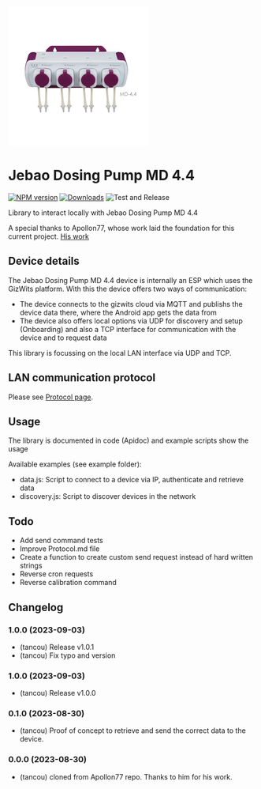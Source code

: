 ![Logo](https://raw.githubusercontent.com/tancou/jebao-dosing-pump-md-4.4/main/dosing-pump-jebao-md-44.png)

# Jebao Dosing Pump MD 4.4

[![NPM version](http://img.shields.io/npm/v/jebao-dosing-pump-md-4.4.svg)](https://www.npmjs.com/package/jebao-dosing-pump-md-4.4)
[![Downloads](https://img.shields.io/npm/dm/jebao-dosing-pump-md-4.4.svg)](https://www.npmjs.com/package/jebao-dosing-pump-md-4.4)
![Test and Release](https://github.com/tancou/jebao-dosing-pump-md-4.4/workflows/Test%20and%20Release/badge.svg)

Library to interact locally with Jebao Dosing Pump MD 4.4

A special thanks to Apollon77, whose work laid the foundation for this current project. [His work](https://github.com/Apollon77/node-ph803w)

## Device details

The Jebao Dosing Pump MD 4.4 device is internally an ESP which uses the GizWits platform. With this the device offers two ways of communication:
* The device connects to the gizwits cloud via MQTT and publishs the device data there, where the Android app gets the data from
* The device also offers local options via UDP for discovery and setup (Onboarding) and also a TCP interface for communication with the device and to request data

This library is focussing on the local LAN interface via UDP and TCP.

## LAN communication protocol

Please see [Protocol page](PROTOCOL.md).

## Usage

The library is documented in code (Apidoc) and example scripts show the usage

Available examples (see example folder):
* data.js: Script to connect to a device via IP, authenticate and retrieve data
* discovery.js: Script to discover devices in the network

## Todo

- Add send command tests
- Improve Protocol.md file
- Create a function to create custom send request instead of hard written strings
- Reverse cron requests
- Reverse calibration command

## Changelog

### 1.0.0 (2023-09-03)
* (tancou) Release v1.0.1
* (tancou) Fix typo and version

### 1.0.0 (2023-09-03)
* (tancou) Release v1.0.0

### 0.1.0 (2023-08-30)
* (tancou) Proof of concept to retrieve and send the correct data to the device.

### 0.0.0 (2023-08-30)
* (tancou) cloned from Apollon77 repo. Thanks to him for his work.

